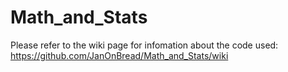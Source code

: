 # Math_and_Stats
Please refer to the wiki page for infomation about the code used:
https://github.com/JanOnBread/Math_and_Stats/wiki
